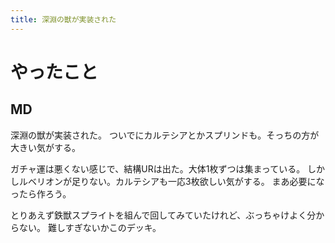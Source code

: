 ```yaml
---
title: 深淵の獣が実装された
---
```


# やったこと

## MD

深淵の獣が実装された。
ついでにカルテシアとかスプリンドも。そっちの方が大きい気がする。

ガチャ運は悪くない感じで、結構URは出た。大体1枚ずつは集まっている。
しかしルベリオンが足りない。カルテシアも一応3枚欲しい気がする。
まあ必要になったら作ろう。

とりあえず鉄獣スプライトを組んで回してみていたけれど、ぶっちゃけよく分からない。
難しすぎないかこのデッキ。
